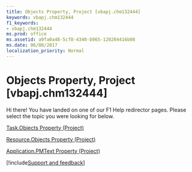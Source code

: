 ```yaml
---
title: Objects Property, Project [vbapj.chm132444]
keywords: vbapj.chm132444
f1_keywords:
- vbapj.chm132444
ms.prod: office
ms.assetid: a9fa0a48-5cf8-4340-b965-120284416b08
ms.date: 06/08/2017
localization_priority: Normal
---
```



# Objects Property, Project [vbapj.chm132444]

Hi there! You have landed on one of our F1 Help redirector pages. Please select the topic you were looking for below.

[Task.Objects Property (Project)](https://msdn.microsoft.com/library/8ed27167-e1c6-c52c-dc62-2d962457af48%28Office.15%29.aspx)

[Resource.Objects Property (Project)](https://msdn.microsoft.com/library/b4d7e7ed-494d-1a8e-ac93-30d6c02a6183%28Office.15%29.aspx)

[Application.PMText Property (Project)](https://msdn.microsoft.com/library/a52193c7-2a74-c3b8-357b-ea7637309d14%28Office.15%29.aspx)

[!include[Support and feedback](~/includes/feedback-boilerplate.md)]